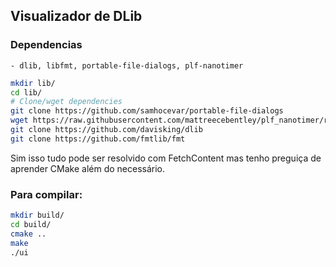 ## Visualizador de DLib

### Dependencias 
    - dlib, libfmt, portable-file-dialogs, plf-nanotimer
```bash
mkdir lib/
cd lib/
# Clone/wget dependencies
git clone https://github.com/samhocevar/portable-file-dialogs
wget https://raw.githubusercontent.com/mattreecebentley/plf_nanotimer/refs/heads/master/plf_nanotimer.h
git clone https://github.com/davisking/dlib
git clone https://github.com/fmtlib/fmt
```
Sim isso tudo pode ser resolvido com FetchContent mas tenho preguiça de aprender CMake além do necessário.

### Para compilar:
```bash
mkdir build/
cd build/
cmake ..
make
./ui
```
